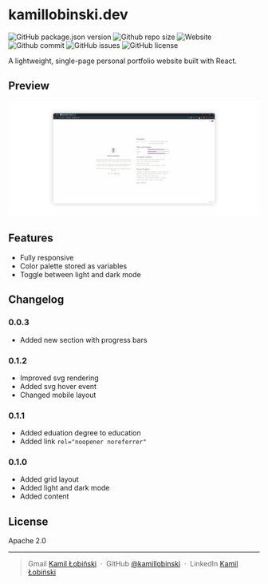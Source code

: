 # kamillobinski.dev

<p align="left">
<img alt="GitHub package.json version" src="https://img.shields.io/github/package-json/v/kamillobinski/kamillobinski.dev">
<img alt="Github repo size" src="https://img.shields.io/github/repo-size/kamillobinski/kamillobinski.dev">
<img alt="Website" src="https://img.shields.io/website?down_color=lightgrey&down_message=down&up_color=purple&up_message=running&url=https%3A%2F%2Fkamillobinski.dev">
<img alt="Github commit" src="https://img.shields.io/github/last-commit/kamillobinski/kamillobinski.dev">
<img alt="GitHub issues" src="https://img.shields.io/github/issues/kamillobinski/kamillobinski.dev">
<img alt="GitHub license" src="https://img.shields.io/github/license/kamillobinski/kamillobinski.dev">
</p>

A lightweight, single-page personal portfolio website built with React.

## Preview

![website-kamillobinskidev-screenshot](https://raw.githubusercontent.com/kamillobinski/kamillobinski.dev/master/src/utils/images/website-kamillobinskidev-screenshot.png)

## Features

- Fully responsive
- Color palette stored as variables
- Toggle between light and dark mode

## Changelog

### 0.0.3

- Added new section with progress bars

### 0.1.2

- Improved svg rendering
- Added svg hover event
- Changed mobile layout

### 0.1.1

- Added eduation degree to education
- Added link `rel="noopener noreferrer"`

### 0.1.0

- Added grid layout
- Added light and dark mode
- Added content

## License

Apache 2.0

---

> Gmail [Kamil Łobiński](mailto:kamilobinski@gmail.com) &nbsp;&middot;&nbsp;
> GitHub [@kamillobinski](https://github.com/kamillobinski) &nbsp;&middot;&nbsp;
> LinkedIn [Kamil Łobiński](https://www.linkedin.com/in/kamillobinski/?locale=en_US)
